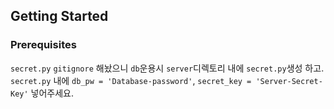 ## Getting Started

### Prerequisites
`secret.py` `gitignore` 해놨으니 `db`운용시 `server`디렉토리 내에 `secret.py`생성 하고.<br>
`secret.py` 내에 `db_pw = 'Database-password'`, `secret_key = 'Server-Secret-Key'` 넣어주세요.
